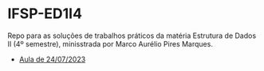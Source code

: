 # IFSP-ED1I4
Repo para as soluções de trabalhos práticos da matéria Estrutura de Dados II (4º semestre), minisstrada por Marco Aurélio Pires Marques.

- [Aula de 24/07/2023][1]

[1]: https://stackoverflow.com/users/214446/mb21
